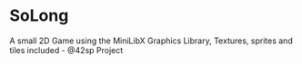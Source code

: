 # SoLong
A small 2D Game using the MiniLibX Graphics Library, Textures, sprites and tiles included - @42sp Project
